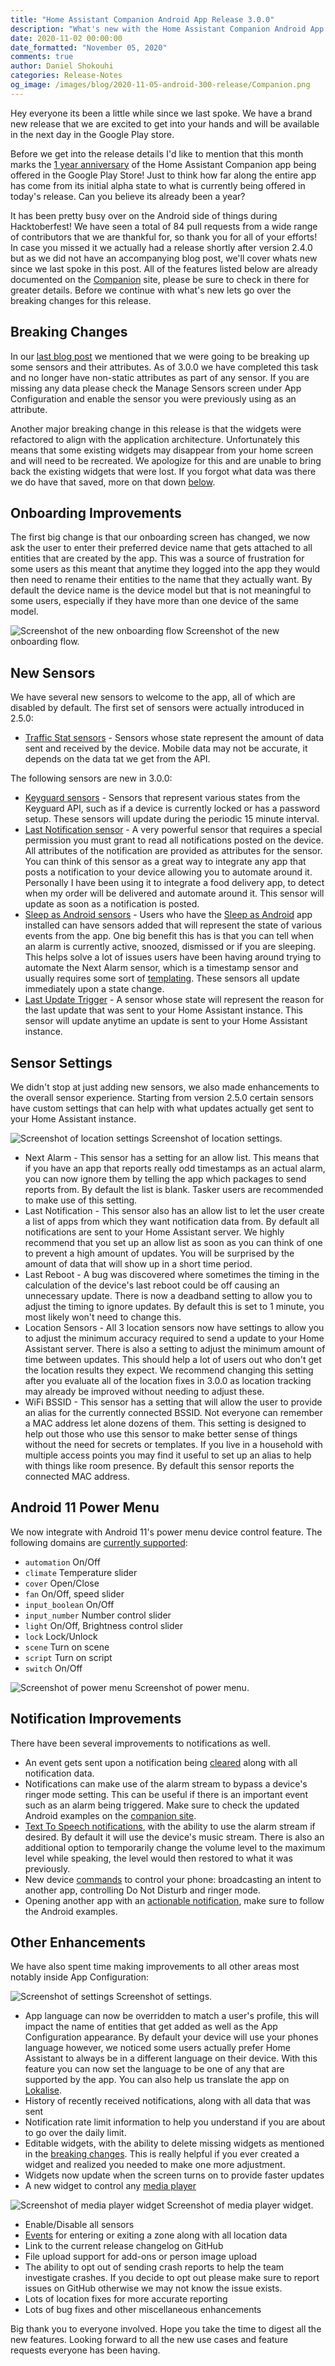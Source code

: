 ```yaml
---
title: "Home Assistant Companion Android App Release 3.0.0"
description: "What's new with the Home Assistant Companion Android App in 3.0.0"
date: 2020-11-02 00:00:00
date_formatted: "November 05, 2020"
comments: true
author: Daniel Shokouhi
categories: Release-Notes
og_image: /images/blog/2020-11-05-android-300-release/Companion.png
---
```


Hey everyone its been a little while since we last spoke. We have a brand new release that we are excited to get into your hands and will be available in the next day in the Google Play store.

Before we get into the release details I'd like to mention that this month marks the [1 year anniversary](https://youtu.be/tc17q1Zn0Xs?t=3487) of the Home Assistant Companion app being offered in the Google Play Store! Just to think how far along the entire app has come from its initial alpha state to what is currently being offered in today's release. Can you believe its already been a year?

It has been pretty busy over on the Android side of things during Hacktoberfest! We have seen a total of 84 pull requests from a wide range of contributors that we are thankful for, so thank you for all of your efforts! In case you missed it we actually had a release shortly after version 2.4.0 but as we did not have an accompanying blog post, we'll cover whats new since we last spoke in this post. All of the features listed below are already documented on the [Companion](https://companion.home-assistant.io/) site, please be sure to check in there for greater details. Before we continue with what's new lets go over the breaking changes for this release.

## Breaking Changes

In our [last blog post](https://www.home-assistant.io/blog/2020/09/12/android-240-release/) we mentioned that we were going to be breaking up some sensors and their attributes. As of 3.0.0 we have completed this task and no longer have non-static attributes as part of any sensor. If you are missing any data please check the Manage Sensors screen under App Configuration and enable the sensor you were previously using as an attribute.

Another major breaking change in this release is that the widgets were refactored to align with the application architecture. Unfortunately this means that some existing widgets may disappear from your home screen and will need to be recreated. We apologize for this and are unable to bring back the existing widgets that were lost. If you forgot what data was there we do have that saved, more on that down [below](#other-enhancements).

## Onboarding Improvements

The first big change is that our onboarding screen has changed, we now ask the user to enter their preferred device name that gets attached to all entities that are created by the app. This was a source of frustration for some users as this meant that anytime they logged into the app they would then need to rename their entities to the name that they actually want. By default the device name is the device model but that is not meaningful to some users, especially if they have more than one device of the same model.


<p class='img'>
<img src='/images/blog/2020-11-05-android-300-release/onboarding.png' alt='Screenshot of the new onboarding flow'></a>
Screenshot of the new onboarding flow.
</p>


## New Sensors

We have several new sensors to welcome to the app, all of which are disabled by default. The first set of sensors were actually introduced in 2.5.0:

- [Traffic Stat sensors](https://companion.home-assistant.io/docs/core/sensors#traffic-stats-sensor) - Sensors whose state represent the amount of data sent and received by the device. Mobile data may not be accurate, it depends on the data tat we get from the API.

The following sensors are new in 3.0.0:

- [Keyguard sensors](https://companion.home-assistant.io/docs/core/sensors#keyguard-sensors) - Sensors that represent various states from the Keyguard API, such as if a device is currently locked or has a password setup. These sensors will update during the periodic 15 minute interval.
- [Last Notification sensor](https://companion.home-assistant.io/docs/core/sensors#last-notification-sensor) - A very powerful sensor that requires a special permission you must grant to read all notifications posted on the device. All attributes of the notification are provided as attributes for the sensor. You can think of this sensor as a great way to integrate any app that posts a notification to your device allowing you to automate around it. Personally I have been using it to integrate a food delivery app, to detect when my order will be delivered and automate around it. This sensor will update as soon as a notification is posted.
- [Sleep as Android sensors](https://companion.home-assistant.io/docs/core/sensors#sleep-as-android-sensors) - Users who have the [Sleep as Android](https://play.google.com/store/apps/details?id=com.urbandroid.sleep) app installed can have sensors added that will represent the state of various events from the app. One big benefit this has is that you can tell when an alarm is currently active, snoozed, dismissed or if you are sleeping. This helps solve a lot of issues users have been having around trying to automate the Next Alarm sensor, which is a timestamp sensor and usually requires some sort of [templating](https://community.home-assistant.io/t/how-to-use-next-alarm-sensor/221686). These sensors all update immediately upon a state change.
- [Last Update Trigger](https://companion.home-assistant.io/docs/core/sensors#last-update-trigger-sensor) - A sensor whose state will represent the reason for the last update that was sent to your Home Assistant instance. This sensor will update anytime an update is sent to your Home Assistant instance.

## Sensor Settings

We didn't stop at just adding new sensors, we also made enhancements to the overall sensor experience. Starting from version 2.5.0 certain sensors have custom settings that can help with what updates actually get sent to your Home Assistant instance.


<p class='img'>
<img src='/images/blog/2020-11-05-android-300-release/location_sensor_settings.png' alt='Screenshot of location settings'></a>
Screenshot of location settings.
</p>

- Next Alarm - This sensor has a setting for an allow list. This means that if you have an app that reports really odd timestamps as an actual alarm, you can now ignore them by telling the app which packages to send reports from. By default the list is blank. Tasker users are recommended to make use of this setting.
- Last Notification - This sensor also has an allow list to let the user create a list of apps from which they want notification data from. By default all notifications are sent to your Home Assistant server. We highly recommend that you set up an allow list as soon as you can think of one to prevent a high amount of updates. You will be surprised by the amount of data that will show up in a short time period.
- Last Reboot - A bug was discovered where sometimes the timing in the calculation of the device's last reboot could be off causing an unnecessary update. There is now a deadband setting to allow you to adjust the timing to ignore updates. By default this is set to 1 minute, you most likely won't need to change this.
- Location Sensors - All 3 location sensors now have settings to allow you to adjust the minimum accuracy required to send a update to your Home Assistant server. There is also a setting to adjust the minimum amount of time between updates. This should help a lot of users out who don't get the location results they expect. We recommend changing this setting after you evaluate all of the location fixes in 3.0.0 as location tracking may already be improved without needing to adjust these. 
- WiFi BSSID - This sensor has a setting that will allow the user to provide an alias for the currently connected BSSID. Not everyone can remember a MAC address let alone dozens of them. This setting is designed to help out those who use this sensor to make better sense of things without the need for secrets or templates. If you live in a household with multiple access points you may find it useful to set up an alias to help with things like room presence. By default this sensor reports the connected MAC address.


## Android 11 Power Menu

We now integrate with Android 11's power menu device control feature. The following domains are [currently supported](https://companion.home-assistant.io/docs/integrations/android-power-menu):

-  `automation` On/Off
-  `climate` Temperature slider
-  `cover` Open/Close
-  `fan` On/Off, speed slider
-  `input_boolean` On/Off
-  `input_number` Number control slider
-  `light` On/Off, Brightness control slider
-  `lock` Lock/Unlock
-  `scene` Turn on scene
-  `script` Turn on script
-  `switch` On/Off


<p class='img'>
<img src='/images/blog/2020-11-05-android-300-release/power_menu.png' alt='Screenshot of power menu'></a>
Screenshot of power menu.
</p>


## Notification Improvements

There have been several improvements to notifications as well.

- An event gets sent upon a notification being [cleared](https://companion.home-assistant.io/docs/notifications/notification-cleared) along with all notification data.
- Notifications can make use of the alarm stream to bypass a device's ringer mode setting. This can be useful if there is an important event such as an alarm being triggered. Make sure to check the updated Android examples on the [companion site](https://companion.home-assistant.io/docs/notifications/critical-notifications).
- [Text To Speech notifications](https://companion.home-assistant.io/docs/notifications/notifications-basic#text-to-speech-notifications), with the ability to use the alarm stream if desired. By default it will use the device's music stream. There is also an additional option to temporarily change the volume level to the maximum level while speaking, the level would then restored to what it was previously.
- New device [commands](https://companion.home-assistant.io/docs/notifications/notification-commands) to control your phone: broadcasting an intent to another app, controlling Do Not Disturb and ringer mode.
- Opening another app with an [actionable notification](https://companion.home-assistant.io/docs/notifications/actionable-notifications#building-automations-for-notification-actions), make sure to follow the Android examples.


## Other Enhancements

We have also spent time making improvements to all other areas most notably inside App Configuration:

<p class='img'>
<img src='/images/blog/2020-11-05-android-300-release/settings.png' alt='Screenshot of settings'></a>
Screenshot of settings.
</p>

- App language can now be overridden to match a user's profile, this will impact the name of entities that get added as well as the App Configuration appearance. By default your device will use your phones language however, we noticed some users actually prefer Home Assistant to always be in a different language on their device. With this feature you can now set the language to be one of any that are supported by the app. You can also help us translate the app on [Lokalise](https://lokalise.com/public/145814835dd655bc5ab0d0.36753359/).
- History of recently received notifications, along with all data that was sent
- Notification rate limit information to help you understand if you are about to go over the daily limit.
- Editable widgets, with the ability to delete missing widgets as mentioned in the [breaking changes](#breaking-changes). This is really helpful if you ever created a widget and realized you needed to make one more adjustment.
- Widgets now update when the screen turns on to provide faster updates
- A new widget to control any [media player](https://companion.home-assistant.io/docs/integrations/android-widgets#media-player)

<p class='img'>
<img src='/images/blog/2020-11-05-android-300-release/media_player_widget.png' alt='Screenshot of media player widget'></a>
Screenshot of media player widget.
</p>

- Enable/Disable all sensors
- [Events](https://companion.home-assistant.io/docs/integrations/app-events) for entering or exiting a zone along with all location data
- Link to the current release changelog on GitHub
- File upload support for add-ons or person image upload
- The ability to opt out of sending crash reports to help the team investigate crashes. If you decide to opt out please make sure to report issues on GitHub otherwise we may not know the issue exists.
- Lots of location fixes for more accurate reporting
- Lots of bug fixes and other miscellaneous enhancements


Big thank you to everyone involved. Hope you take the time to digest all the new features. Looking forward to all the new use cases and feature requests everyone has been having.
